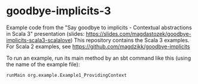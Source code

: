 # goodbye-implicits-3

Example code from the "Say goodbye to implicits - Contextual abstractions in Scala 3" presentation (slides: https://slides.com/magdastozek/goodbye-implicits-scala3-scalalove)
This repository contains the Scala 3 examples. For Scala 2 examples, see https://github.com/magdzikk/goodbye-implicits

To run an example, run its main method by an sbt command like this (using the name of the example file): 

```
runMain org.example.Example1_ProvidingContext
```
